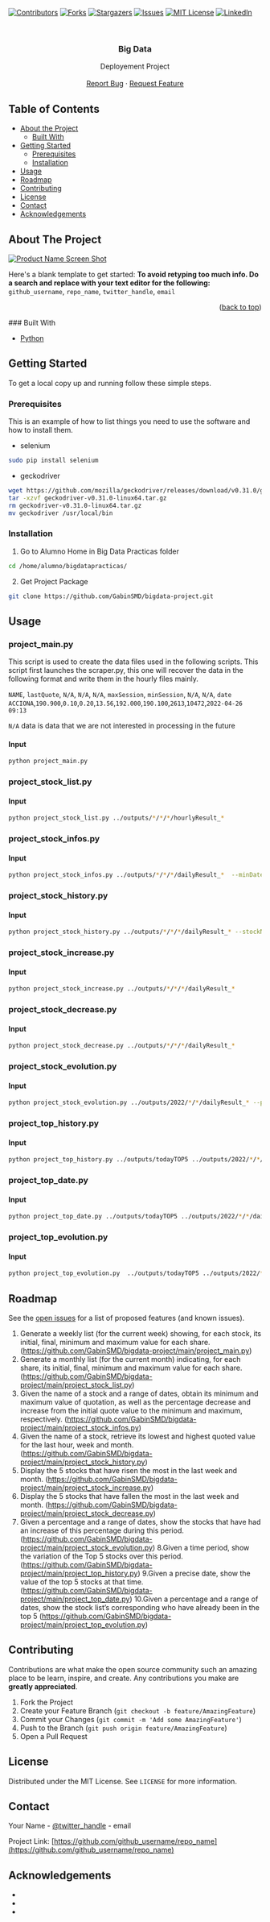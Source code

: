 <!--
*** Thanks for checking out this README Template. If you have a suggestion that would
*** make this better, please fork the repo and create a pull request or simply open
*** an issue with the tag "enhancement".
*** Thanks again! Now go create something AMAZING! :D
***
***
***
*** To avoid retyping too much info. Do a search and replace for the following:
*** github_username, repo_name, twitter_handle, email
-->





<!-- PROJECT SHIELDS -->
<!--
*** I'm using markdown "reference style" links for readability.
*** Reference links are enclosed in brackets [ ] instead of parentheses ( ).
*** See the bottom of this document for the declaration of the reference variables
*** for contributors-url, forks-url, etc. This is an optional, concise syntax you may use.
*** https://www.markdownguide.org/basic-syntax/#reference-style-links
-->
[![Contributors][contributors-shield]][contributors-url]
[![Forks][forks-shield]][forks-url]
[![Stargazers][stars-shield]][stars-url]
[![Issues][issues-shield]][issues-url]
[![MIT License][license-shield]][license-url]
[![LinkedIn][linkedin-shield]][linkedin-url]



<!-- PROJECT LOGO -->
<br />
<p align="center">

  <h3 align="center">Big Data</h3>

  <p align="center">
    Deployement Project    
    <br />
    <br />
    <a href="https://github.com/othneildrew/Best-README-Template/issues">Report Bug</a>
    ·
    <a href="https://github.com/othneildrew/Best-README-Template/issues">Request Feature</a>
  </p>
</p>



<!-- TABLE OF CONTENTS -->
## Table of Contents

* [About the Project](#about-the-project)
  * [Built With](#built-with)
* [Getting Started](#getting-started)
  * [Prerequisites](#prerequisites)
  * [Installation](#installation)
* [Usage](#usage)
* [Roadmap](#roadmap)
* [Contributing](#contributing)
* [License](#license)
* [Contact](#contact)
* [Acknowledgements](#acknowledgements)



<!-- ABOUT THE PROJECT -->
## About The Project

[![Product Name Screen Shot][product-screenshot]](https://example.com)

Here's a blank template to get started:
**To avoid retyping too much info. Do a search and replace with your text editor for the following:**
`github_username`, `repo_name`, `twitter_handle`, `email`

<p align="right">(<a href="#top">back to top</a>)</p>
### Built With

* [Python](https://www.python.org)



<!-- GETTING STARTED -->
## Getting Started

To get a local copy up and running follow these simple steps.

### Prerequisites

This is an example of how to list things you need to use the software and how to install them.
* selenium
```sh
sudo pip install selenium
```
* geckodriver
```sh
wget https://github.com/mozilla/geckodriver/releases/download/v0.31.0/geckodriver-v0.31.0-linux64.tar.gz
tar -xzvf geckodriver-v0.31.0-linux64.tar.gz
rm geckodriver-v0.31.0-linux64.tar.gz
mv geckodriver /usr/local/bin
```
### Installation

1. Go to Alumno Home in Big Data Practicas folder
```sh
cd /home/alumno/bigdatapracticas/
```
2. Get Project Package
```sh
git clone https://github.com/GabinSMD/bigdata-project.git
```



<!-- USAGE EXAMPLES -->
## Usage
### project_main.py
This script is used to create the data files used in the following scripts. This script first launches the scraper.py, this one will recover the data in the following format and write them in the hourly files mainly.

`NAME`, `lastQuote`, `N/A`, `N/A`, `N/A`, `maxSession`, `minSession`, `N/A`, `N/A`, `date`
`ACCIONA`,`190.900`,`0.10`,`0.20`,`13.56`,`192.000`,`190.100`,`2613`,`10472`,`2022-04-26 09:13`

`N/A` data is data that we are not interested in processing in the future

#### Input
```sh
python project_main.py
```

### project_stock_list.py
#### Input
```sh
python project_stock_list.py ../outputs/*/*/*/hourlyResult_* 
```

### project_stock_infos.py
#### Input
```sh
python project_stock_infos.py ../outputs/*/*/*/dailyResult_*  --minDate="2022-04-21 09:30" --maxDate="2022-04-21 19:40" --stockName="acciona"
```

### project_stock_history.py
#### Input
```sh
python project_stock_history.py ../outputs/*/*/*/dailyResult_* --stockName="acciona"
```

### project_stock_increase.py
#### Input
```sh
python project_stock_increase.py ../outputs/*/*/*/dailyResult_* 
```

### project_stock_decrease.py
#### Input
```sh
python project_stock_decrease.py ../outputs/*/*/*/dailyResult_* 
```

### project_stock_evolution.py
#### Input
```sh
python project_stock_evolution.py ../outputs/2022/*/*/dailyResult_* --pourcentage=1 --minDate="2022-4-16 9:00" --maxDate="2022-4-26 17:00"
```

### project_top_history.py
#### Input
```sh
python project_top_history.py ../outputs/todayTOP5 ../outputs/2022/*/*/dailyResult_* --minDate="2022-4-16 9:00" --maxDate="2022-4-26 17:00"
```

### project_top_date.py
#### Input
```sh
python project_top_date.py ../outputs/todayTOP5 ../outputs/2022/*/*/dailyResult_* --searchDate="2022-4-26 9:00"
```

### project_top_evolution.py
#### Input
```sh
python project_top_evolution.py  ../outputs/todayTOP5 ../outputs/2022/*/*/dailyResult_* --minDate="2022-4-16 9:00" --maxDate="2022-4-26 17:00" --pourcentage=1
```



<!-- ROADMAP -->
## Roadmap

See the [open issues](https://github.com/github_username/repo_name/issues) for a list of proposed features (and known issues).

1. Generate a weekly list (for the current week) showing, for each stock, its initial, final, minimum and maximum value for each share.
  (https://github.com/GabinSMD/bigdata-project/main/project_main.py)
2. Generate a monthly list (for the current month) indicating, for each share, its initial, final, minimum and maximum value for each share.
  (https://github.com/GabinSMD/bigdata-project/main/project_stock_list.py)
3. Given the name of a stock and a range of dates, obtain its minimum and maximum value of quotation, as well as the percentage decrease and increase from the initial quote value to the minimum and maximum, respectively.
  (https://github.com/GabinSMD/bigdata-project/main/project_stock_infos.py)
4. Given the name of a stock, retrieve its lowest and highest quoted value for the last hour, week and month.
  (https://github.com/GabinSMD/bigdata-project/main/project_stock_history.py)
5. Display the 5 stocks that have risen the most in the last week and month.
  (https://github.com/GabinSMD/bigdata-project/main/project_stock_increase.py)
6. Display the 5 stocks that have fallen the most in the last week and month.
  (https://github.com/GabinSMD/bigdata-project/main/project_stock_decrease.py)
7. Given a percentage and a range of dates, show the stocks that have had an increase of this percentage during this period.
  (https://github.com/GabinSMD/bigdata-project/main/project_stock_evolution.py)
8.Given a time period, show the variation of the Top 5 stocks over this period. 
  (https://github.com/GabinSMD/bigdata-project/main/project_top_history.py)
9.Given a precise date, show the value of the top 5 stocks at that time.
  (https://github.com/GabinSMD/bigdata-project/main/project_top_date.py)
10.Given a percentage and a range of dates, show the stock list’s corresponding who have already been in the top 5
  (https://github.com/GabinSMD/bigdata-project/main/project_top_evolution.py)



<!-- CONTRIBUTING -->
## Contributing

Contributions are what make the open source community such an amazing place to be learn, inspire, and create. Any contributions you make are **greatly appreciated**.

1. Fork the Project
2. Create your Feature Branch (`git checkout -b feature/AmazingFeature`)
3. Commit your Changes (`git commit -m 'Add some AmazingFeature'`)
4. Push to the Branch (`git push origin feature/AmazingFeature`)
5. Open a Pull Request



<!-- LICENSE -->
## License

Distributed under the MIT License. See `LICENSE` for more information.



<!-- CONTACT -->
## Contact

Your Name - [@twitter_handle](https://twitter.com/twitter_handle) - email

Project Link: [https://github.com/github_username/repo_name](https://github.com/github_username/repo_name)



<!-- ACKNOWLEDGEMENTS -->
## Acknowledgements

* []()
* []()
* []()





<!-- MARKDOWN LINKS & IMAGES -->
<!-- https://www.markdownguide.org/basic-syntax/#reference-style-links -->
[contributors-shield]: https://img.shields.io/github/contributors/github_username/repo.svg?style=flat-square
[contributors-url]: https://github.com/github_username/repo/graphs/contributors
[forks-shield]: https://img.shields.io/github/forks/github_username/repo.svg?style=flat-square
[forks-url]: https://github.com/github_username/repo/network/members
[stars-shield]: https://img.shields.io/github/stars/github_username/repo.svg?style=flat-square
[stars-url]: https://github.com/github_username/repo/stargazers
[issues-shield]: https://img.shields.io/github/issues/github_username/repo.svg?style=flat-square
[issues-url]: https://github.com/github_username/repo/issues
[license-shield]: https://img.shields.io/github/license/github_username/repo.svg?style=flat-square
[license-url]: https://github.com/github_username/repo/blob/master/LICENSE.txt
[linkedin-shield]: https://img.shields.io/badge/-LinkedIn-black.svg?style=flat-square&logo=linkedin&colorB=555
[linkedin-url]: https://linkedin.com/in/github_username
[product-screenshot]: images/screenshot.png
